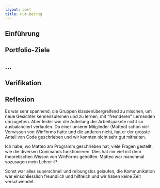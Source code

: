 ```yaml
---
layout: post
title: Hut-Betrug
---
```


## Einführung

## Portfolio-Ziele

##  ...

## Verifikation

## Reflexion
Es war sehr spannend, die Gruppen klassenübergreifend zu mischen, um neue Gesichter kennenzulernen und zu lernen, mit "fremderen" Lernenden umzugehen. Aber leider war die Auteilung der Arbeitspakete nicht so ausbalanciert verlaufen. Da einer unserer Mitglieder (Matteo) schon viel Vorwissen von WinForms hatte und die anderen nicht, hat er der grösste Anteil von Code geschrieben und wir konnten nicht sehr gut mithalten. 

Ich habe, wo Matteo am Programm geschrieben hat, viele Fragen gestellt, wie die diversen Commands funktionieren. Dies hat mir viel mit dem theoretischen Wisson von WinForms geholfen. Matteo war manchmal sozusagen mein Lehrer :P

Sonst war alles superschnell und reibungslos gelaufen, die Kommunikation war einschliesslich freundlich und hilfreich und wir haben keine Zeit verschwendet.

